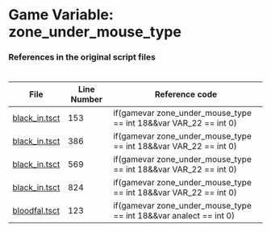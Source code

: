 # Game Variable: zone_under_mouse_type
### References in the original script files

#

| File | Line Number | Reference code |
| --- | --- | --- |
| [black_in.tsct](../../../out/black_in.tsct#L153) | 153 | if(gamevar zone_under_mouse_type == int 18&&var VAR_22 == int 0) |
| [black_in.tsct](../../../out/black_in.tsct#L386) | 386 | if(gamevar zone_under_mouse_type == int 18&&var VAR_22 == int 0) |
| [black_in.tsct](../../../out/black_in.tsct#L569) | 569 | if(gamevar zone_under_mouse_type == int 18&&var VAR_22 == int 0) |
| [black_in.tsct](../../../out/black_in.tsct#L824) | 824 | if(gamevar zone_under_mouse_type == int 18&&var VAR_22 == int 0) |
| [bloodfal.tsct](../../../out/bloodfal.tsct#L123) | 123 | if(gamevar zone_under_mouse_type == int 18&&var analect == int 0) |
